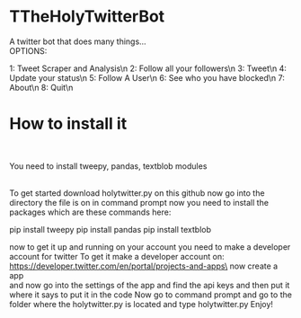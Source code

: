 # TTheHolyTwitterBot
A twitter bot that does many things...<br>
OPTIONS:

1: Tweet Scraper and Analysis\n
2: Follow all your followers\n
3: Tweet\n
4: Update your status\n
5: Follow A User\n
6: See who you have blocked\n
7: About\n
8: Quit\n
<br>
<h1>How to install it</h1> <br>
<p>You need to install tweepy, pandas, textblob modules</p>
<br>
To get started
download holytwitter.py on this github
now go into the directory the file is on in command prompt
now you need to install the packages
which are these commands here:

pip install tweepy
pip install pandas
pip install textblob

now to get it up and running on your account you need to make a developer account for twitter
To get it make a developer account on:
https://developer.twitter.com/en/portal/projects-and-apps\
now create a app  
and now go into the settings of the app and find the api keys and then put it where it says to put it in the code
Now go to command prompt and go to the folder where the holytwitter.py is located and type holytwitter.py 
Enjoy!
